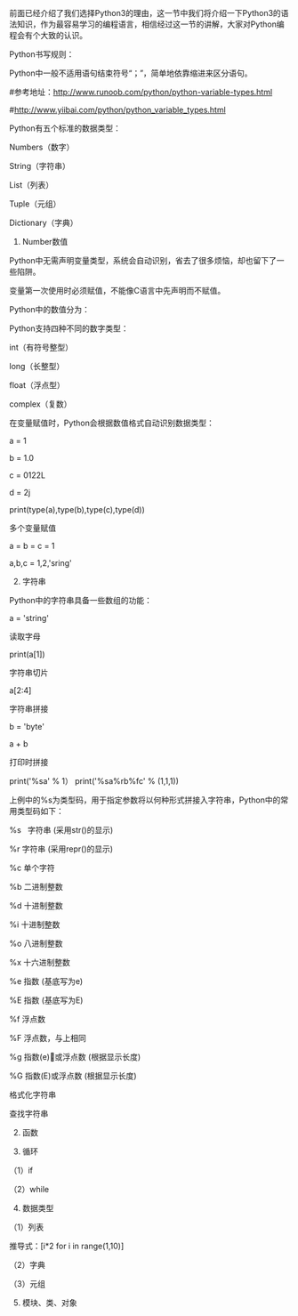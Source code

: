 前面已经介绍了我们选择Python3的理由，这一节中我们将介绍一下Python3的语法知识，作为最容易学习的编程语言，相信经过这一节的讲解，大家对Python编程会有个大致的认识。

Python书写规则：

Python中一般不适用语句结束符号“；”，简单地依靠缩进来区分语句。

#参考地址：http://www.runoob.com/python/python-variable-types.html

#http://www.yiibai.com/python/python_variable_types.html

Python有五个标准的数据类型：

Numbers（数字）

String（字符串）

List（列表）

Tuple（元组）

Dictionary（字典）

1. Number数值

Python中无需声明变量类型，系统会自动识别，省去了很多烦恼，却也留下了一些陷阱。

变量第一次使用时必须赋值，不能像C语言中先声明而不赋值。

Python中的数值分为：

Python支持四种不同的数字类型：

int（有符号整型）

long（长整型）

float（浮点型）

complex（复数）

在变量赋值时，Python会根据数值格式自动识别数据类型：

a = 1

b = 1.0

c = 0122L

d = 2j

print(type(a),type(b),type(c),type(d))

多个变量赋值

a = b = c = 1

a,b,c = 1,2,'sring'

2. 字符串

Python中的字符串具备一些数组的功能：

a = 'string'

读取字母

print(a[1])

字符串切片

a[2:4]

字符串拼接

b = 'byte'

a + b


打印时拼接

print('%sa' % 1）
print('%sa%rb%fc' % (1,1,1))

上例中的%s为类型码，用于指定参数将以何种形式拼接入字符串，Python中的常用类型码如下：

%s    字符串 (采用str()的显示)

%r    字符串 (采用repr()的显示)

%c    单个字符

%b    二进制整数

%d    十进制整数

%i    十进制整数

%o    八进制整数

%x    十六进制整数

%e    指数 (基底写为e)

%E    指数 (基底写为E)

%f    浮点数

%F    浮点数，与上相同

%g    指数(e)或浮点数 (根据显示长度)

%G    指数(E)或浮点数 (根据显示长度)

格式化字符串


查找字符串


2. 函数

3. 循环

（1）if

（2）while

4. 数据类型


（1）列表

推导式：[i*2 for i in range(1,10)]

（2）字典

（3）元组

5. 模块、类、对象

